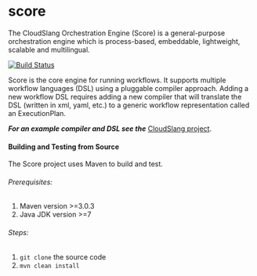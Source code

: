 score 
=====

The CloudSlang Orchestration Engine (Score) is a general-purpose orchestration engine which is process-based, embeddable, lightweight, scalable and multilingual.

[![Build Status](https://travis-ci.org/cloudslang/score.svg?branch=master)](https://travis-ci.org/cloudslang/score)


Score is the core engine for running workflows. It supports multiple workflow  languages (DSL) using a pluggable compiler approach. Adding a new workflow DSL requires adding a new compiler that will translate the DSL (written in xml, yaml, etc.) to a generic workflow representation called an ExecutionPlan.

***For an example compiler and DSL see the*** [CloudSlang project](https://github.com/cloudslang/cloud-slang).

#### Building and Testing from Source

The Score project uses Maven to build and test.

###### Prerequisites:

1. Maven version >=3.0.3
2. Java JDK version >=7

###### Steps:

1. ```git clone``` the source code
2. ```mvn clean install```
